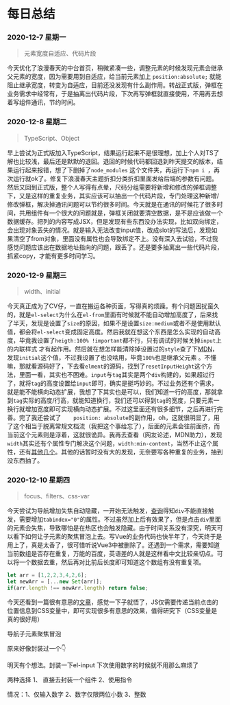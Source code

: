 # 每日总结

### 2020-12-7 星期一

> 元素宽度自适应、代码片段

今天优化了浪漫春天的中台首页，稍微紧凑一些，调整元素的时候发现元素会继承父元素的宽度，因为需要用到自适应，给当前元素加上  `position:absolute;` 就能阻止继承宽度，转变为自适应，目前还没发现有什么副作用。转战正式版，弹框在业务需求中经常有，于是抽离出代码片段，下次再写弹框就直接使用，不用再去想着写组件通讯，节约时间。

### 2020-12-8 星期二

> TypeScript、Object

早上尝试为正式版加入TypeScript，结果运行起来不是很理想，加上个人对TS了解也比较浅，最后还是默默的退回。退回的时候代码都回退到昨天提交的版本，结果运行起来报错，想了下删掉了`node_modules` 这个文件夹，再运行下`npm i `，再次运行就ok了。修复下浪漫春天主题折扣分类折扣里面发给后端的参数有问题。然后又回到正式版，整个人写得有点晕，尺码分组需要将新增和修改的弹框调整下，又是这样的重复业务，其实应该可以抽出一个代码片段，专门处理这种新增/修改弹框，解决掉通讯问题可以节约很多时间。今天就是在通讯的时候花了很多时间，共用组件有一个很大的问题就是，弹框关闭就要清空数据，是不是应该做一个数据缓存。把列的内容写成JSX，但是发现有些东西没办法实现，比如双向绑定，会出现对象丢失的情况。就是输入无法改变input值，改成slot的写法后，发现如果清空了from对象，里面没有属性也会导致绑定不上。没有深入去试验，不过我感觉问题应该出在数据地址指向的问题，跟丢了。还是要多抽离出一些代码片段，抓紧copy，才能有更多时间学习。

### 2020-12-9 星期三

> width、initial

今天真正成为了CV仔，一直在搬运各种页面，写得真的烦躁。有个问题困扰蛮久的，就是`el-select`为什么在`el-from`里面有时候就不能自动增加高度了，后来找了半天，发现是设置了`size`的原因，如果不是设置`size:medium`或者不是使用默认值，都会将`el-select`变成固定高度。然后我就在想这个东西是怎么实现的自动高度，毕竟我设置了`heigth:100% !important`都不行，只有调试的时候关掉`input`上的内联样式 才有起作用。然后就在想怎样能清除掉设置过的`style`查了下[MDN](https://developer.mozilla.org/zh-CN/docs/Web/CSS/Common_CSS_Questions)，发现`initial`这个值，不过我设置了也没啥用，毕竟`100%`也是继承父元素 。不懂嘛，那就看源码好了，下去看`elment`的源码，找到了`resetInputHeight`这个方法，里面一看，其实也不困难。`input`与`tag`其实是两个`div`构建的，如果超过行了，就将`tag`的高度设置给`input`即可，确实是挺巧妙的。不过业务还有个需求，就是能不能横向动态扩展，我想了下其实也是可以，我们知道一行的高度，那就拿到`tag`实际的高度/行高，就能知道换行，我们还可以得到`tag`的宽度，只要元素一换行就增加宽度即可实现横向动态扩展。不过这里面还有很多细节，之后再进行完善。完了我还尝试了`    position: absolute`的副作用，oh，这就很明显了，用了这个相当于脱离常规文档流（我把这个事给忘了），后面的元素会往前面挤，而当前这个元素则是浮着，这就很诡异。我再去查看（网友论述，MDN助力），发现`width`其实还有个属性专门解决这个问题，`width:min-content`，当然不止这个属性，还有[其他几个](https://developer.mozilla.org/zh-CN/docs/Web/CSS/width)。其他的话暂时没有大的发现，无奈要写各种重复的业务，抽到没东西抽了。

### 2020-12-10 星期四

>focus、filters、css-var

今天尝试为导航增加失焦自动隐藏，一开始无法触发，[查询](https://developer.mozilla.org/zh-CN/docs/Web/HTML/Global_attributes/tabindex)得知`div`不能直接触发，需要增加`tabindex="0"`的属性。不过虽然加上后有效果了，但是点击`div`里面的元素会失焦，导致哪怕是在热区也会触发隐藏。由于时间关系没有深究，明天可以看下如何让子元素的聚焦冒泡上去。写Vue的业务代码也快半年了，今天终于是用上了，真是太香了，很可惜听说Vue3中被删除了。还遇到一个需求，需要知道当前数组是否存在重复，万能的百度，英语差的人就是这样看中文比较亲切点。可以将一个数据去重，然后再对比前后长度即可知道这个数组有没有重复项。

```javascript
let arr = [1,2,2,3,4,2,6];
let newArr = [...new Set(arr)];
if(arr.length !== newArr.length) return false;
```

今天还看到一篇很有意思的[文章](https://mp.weixin.qq.com/s/MjzeeFr7pglIRzcZ27xwgQ)，感觉一下子就悟了，JS仅需要传递当前点击的位置信息到CSS变量中，即可实现很多有意思的效果，值得研究下（CSS变量是真的很好用）



导航子元素聚焦冒泡

原来好像封装过一个👇

明天有个想法。封装一下el-input 下次使用数字的时候就不用那么麻烦了

两种选择 1、 直接去封装一个组件 2、使用指令

情况：1、仅输入数字 2、数字仅限两位小数 3、整数



